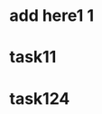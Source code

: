                                                                     
# add here1 1
 
 
# task11
 
# task124
